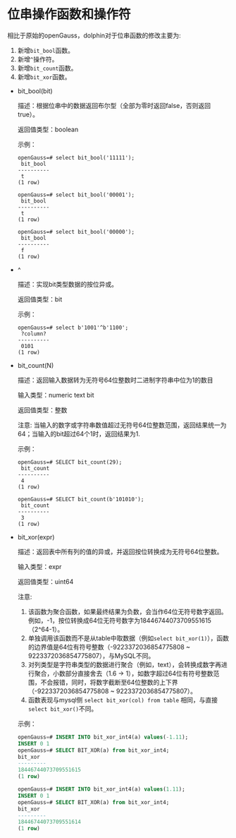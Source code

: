 # 位串操作函数和操作符

相比于原始的openGauss，dolphin对于位串函数的修改主要为:

1. 新增```bit_bool```函数。
2. 新增```^```操作符。
3. 新增```bit_count```函数。
4. 新增```bit_xor```函数。

- bit_bool(bit)

  描述：根据位串中的数据返回布尔型（全部为零时返回false，否则返回true）。

  返回值类型：boolean

  示例：
  ~~~
  openGauss=# select bit_bool('11111');
   bit_bool 
  ----------
   t
  (1 row)
  ~~~

  ~~~
  openGauss=# select bit_bool('00001');
   bit_bool 
  ----------
   t
  (1 row)
  ~~~

  ~~~
  openGauss=# select bit_bool('00000');
   bit_bool 
  ----------
   f
  (1 row)
  ~~~

- ^

  描述：实现bit类型数据的按位异或。

  返回值类型：bit

  示例：

  ```
  openGauss=# select b'1001'^b'1100';
   ?column? 
  ----------
   0101
  (1 row)
  ```

- bit_count(N)

  描述：返回输入数据转为无符号64位整数时二进制字符串中位为1的数目

  输入类型：numeric text bit

  返回值类型：整数

  注意: 当输入的数字或字符串数值超过无符号64位整数范围，返回结果统一为64；当输入的bit超过64个1时，返回结果为1.

  示例：
  ~~~
  openGauss=# SELECT bit_count(29);
   bit_count 
  ----------
   4
  (1 row)
  ~~~

  ~~~
  openGauss=# SELECT bit_count(b'101010');
   bit_count 
  ----------
   3
  (1 row)
  ~~~

- bit_xor(expr)

  描述：返回表中所有列的值的异或，并返回按位转换成为无符号64位整数。

  输入类型：expr

  返回值类型：uint64

  注意: 
  1. 该函数为聚合函数，如果最终结果为负数，会当作64位无符号数字返回。例如，-1，按位转换成64位无符号数字为18446744073709551615（2^64-1）。
  2. 单独调用该函数而不是从table中取数据（例如`select bit_xor(1)`），函数的边界值是64位有符号整数（-9223372036854775808 ~ 9223372036854775807），与MySQL不同。
  3. 对列类型是字符串类型的数据进行聚合（例如，text），会转换成数字再进行聚合，小数部分直接舍去（1.6 -> 1），如数字超过64位有符号整数范围，不会报错，同时，将数字截断至64位整数的上下界（-9223372036854775808 ~ 9223372036854775807）。
  4. 函数表现与mysql侧 `select bit_xor(col) from table` 相同，与直接`select bit_xor()`不同。
  
  示例：
  ```sql
  openGauss=# INSERT INTO bit_xor_int4(a) values(-1.11);
  INSERT 0 1
  openGauss=# SELECT BIT_XOR(a) from bit_xor_int4;
  bit_xor 
  ---------
  18446744073709551615
  (1 row)

  openGauss=# INSERT INTO bit_xor_int4(a) values(1.11);
  INSERT 0 1
  openGauss=# SELECT BIT_XOR(a) from bit_xor_int4;
  bit_xor 
  ---------
  18446744073709551614
  (1 row)
  ```
